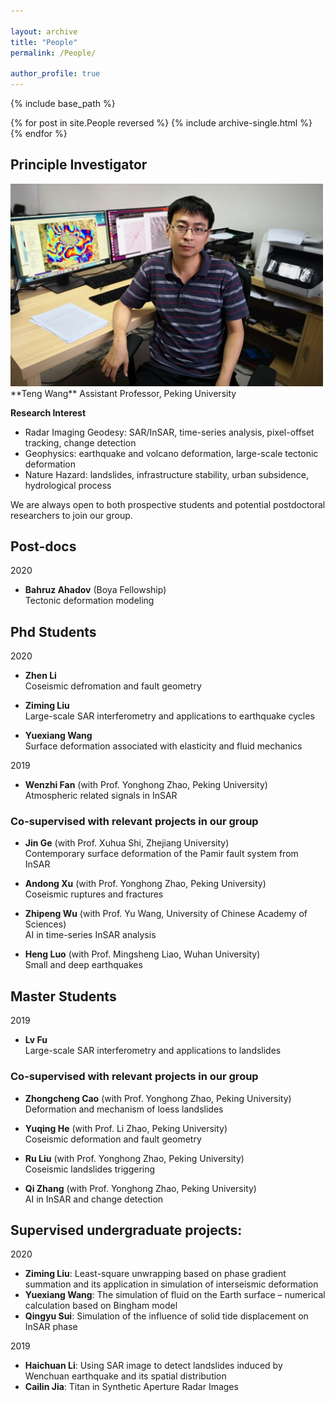 ```yaml
---

layout: archive
title: "People"
permalink: /People/

author_profile: true
---
```


{% include base_path %}

{% for post in site.People reversed %}
  {% include archive-single.html %}
{% endfor %}


## Principle Investigator

<div style="text-align: left;"> <img src="/images/PI_photo.jpg" alt="PI_photo" width = "500"> </div>  
**Teng Wang**   
Assistant Professor, Peking University  


**Research Interest**

* Radar Imaging Geodesy: SAR/InSAR, time-series analysis, pixel-offset tracking, change detection
* Geophysics: earthquake and volcano deformation, large-scale tectonic deformation
* Nature Hazard: landslides, infrastructure stability, urban subsidence, hydrological process

We are always open to both prospective students and potential postdoctoral researchers to join our group.

## Post-docs

2020

* **Bahruz Ahadov** (Boya Fellowship)  
  Tectonic deformation modeling

## Phd Students

2020  

* **Zhen Li**  
  Coseismic defromation and fault geometry

* **Ziming Liu**  
  Large-scale SAR interferometry and applications to earthquake cycles   

* **Yuexiang Wang**  
  Surface deformation associated with elasticity and fluid mechanics  
  
2019

* **Wenzhi Fan** (with Prof. Yonghong Zhao, Peking University)  
  Atmospheric related signals in InSAR  

### **Co-supervised with relevant projects in our group**

* **Jin Ge** (with Prof. Xuhua Shi, Zhejiang University)  
  Contemporary surface deformation of the Pamir fault system from InSAR  

* **Andong Xu** (with Prof. Yonghong Zhao, Peking University)  
  Coseismic ruptures and fractures  

<style type="text/css">
a:link,a:visited{
 text-decoration:none;  /*超链接无下划线*/
 /*color: #494e52*/
}
a:hover{
 text-decoration:underline;  /*鼠标放上去有下划线*/
 color: red
}</style>

* **<a href="https://wuzhipeng.cn/">Zhipeng Wu</a>** (with Prof. Yu Wang, University of Chinese Academy of Sciences)   
  AI in time-series InSAR analysis  

* **Heng Luo** (with Prof. Mingsheng Liao, Wuhan University)  
  Small and deep earthquakes  



## Master Students

2019  

* **Lv Fu**  
  Large-scale SAR interferometry and applications to landslides  

### **Co-supervised with relevant projects in our group**

* **Zhongcheng Cao** (with Prof. Yonghong Zhao, Peking University)  
  Deformation and mechanism of loess landslides   

* **Yuqing He** (with Prof. Li Zhao, Peking University)  
  Coseismic deformation and fault geometry   

* **Ru Liu** (with Prof. Yonghong Zhao, Peking University)  
  Coseismic landslides triggering  

* **Qi Zhang** (with Prof. Yonghong Zhao, Peking University)  
  AI in InSAR and change detection  

## Supervised undergraduate projects:

2020  

* **Ziming Liu**: Least-square unwrapping based on phase gradient summation and its application in simulation of interseismic deformation  
* **Yuexiang Wang**: The simulation of fluid on the Earth surface – numerical calculation based on Bingham model  
* **Qingyu Sui**: Simulation of the influence of solid tide displacement on InSAR phase  

2019  

* **Haichuan Li**: Using SAR image to detect landslides induced by Wenchuan earthquake and its spatial distribution  
* **Cailin Jia**: Titan in Synthetic Aperture Radar Images  
